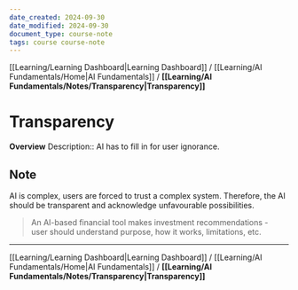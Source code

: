 ```yaml
---
date_created: 2024-09-30
date_modified: 2024-09-30
document_type: course-note
tags: course course-note
---
```

[[Learning/Learning Dashboard|Learning Dashboard]] / [[Learning/AI Fundamentals/Home|AI Fundamentals]] / **[[Learning/AI Fundamentals/Notes/Transparency|Transparency]]**
# Transparency
**Overview**
Description:: AI has to fill in for user ignorance.

## Note

AI is complex, users are forced to trust a complex system. Therefore, the AI should be transparent and acknowledge unfavourable possibilities. 
> An AI-based financial tool makes investment recommendations -  user should understand purpose, how it works, limitations, etc.

---
[[Learning/Learning Dashboard|Learning Dashboard]] / [[Learning/AI Fundamentals/Home|AI Fundamentals]] / **[[Learning/AI Fundamentals/Notes/Transparency|Transparency]]**